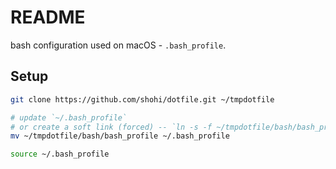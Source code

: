 # README
bash configuration used on macOS - `.bash_profile`.


## Setup

```bash
git clone https://github.com/shohi/dotfile.git ~/tmpdotfile

# update `~/.bash_profile`
# or create a soft link (forced) -- `ln -s -f ~/tmpdotfile/bash/bash_profile ~/.bash_profile`
mv ~/tmpdotfile/bash/bash_profile ~/.bash_profile

source ~/.bash_profile

```
